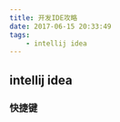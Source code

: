 ```yaml
---
title: 开发IDE攻略
date: 2017-06-15 20:33:49
tags:
    - intellij idea
---
```



## intellij idea

### 快捷键
